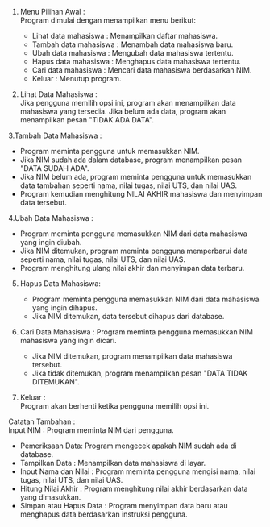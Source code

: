 1. Menu Pilihan Awal :  
   Program dimulai dengan menampilkan menu berikut:  
   - Lihat data mahasiswa : Menampilkan daftar mahasiswa.  
   - Tambah data mahasiswa : Menambah data mahasiswa baru.  
   - Ubah data mahasiswa : Mengubah data mahasiswa tertentu.  
   - Hapus data mahasiswa : Menghapus data mahasiswa tertentu.  
   - Cari data mahasiswa : Mencari data mahasiswa berdasarkan NIM.  
   - Keluar : Menutup program.  

2. Lihat Data Mahasiswa :   
   Jika pengguna memilih opsi ini, program akan menampilkan data mahasiswa yang tersedia. Jika belum ada data, program akan menampilkan pesan "TIDAK ADA DATA".  

3.Tambah Data Mahasiswa :  
   - Program meminta pengguna untuk memasukkan NIM.  
   - Jika NIM sudah ada dalam database, program menampilkan pesan "DATA SUDAH ADA".  
   - Jika NIM belum ada, program meminta pengguna untuk memasukkan data tambahan seperti nama, nilai tugas, nilai UTS, dan nilai UAS.  
   - Program kemudian menghitung NILAI AKHIR mahasiswa dan menyimpan data tersebut.  

4.Ubah Data Mahasiswa :  
   - Program meminta pengguna memasukkan NIM dari data mahasiswa yang ingin diubah.  
   - Jika NIM ditemukan, program meminta pengguna memperbarui data seperti nama, nilai tugas, nilai UTS, dan nilai UAS.  
   - Program menghitung ulang nilai akhir dan menyimpan data terbaru.  

5. Hapus Data Mahasiswa:  
   - Program meminta pengguna memasukkan NIM dari data mahasiswa yang ingin dihapus.  
   - Jika NIM ditemukan, data tersebut dihapus dari database.  

6. Cari Data Mahasiswa : 
Program meminta pengguna memasukkan NIM mahasiswa yang ingin dicari.  
   - Jika NIM ditemukan, program menampilkan data mahasiswa tersebut.  
   - Jika tidak ditemukan, program menampilkan pesan "DATA TIDAK DITEMUKAN".  

7. Keluar :  
   Program akan berhenti ketika pengguna memilih opsi ini.  

 Catatan Tambahan :   
Input NIM : Program meminta NIM dari pengguna.  
- Pemeriksaan Data: Program mengecek apakah NIM sudah ada di database.  
- Tampilkan Data : Menampilkan data mahasiswa di layar.  
- Input Nama dan Nilai : Program meminta pengguna mengisi nama, nilai tugas, nilai UTS, dan nilai UAS.  
- Hitung Nilai Akhir : Program menghitung nilai akhir berdasarkan data yang dimasukkan.  
- Simpan atau Hapus Data : Program menyimpan data baru atau menghapus data berdasarkan instruksi pengguna.
